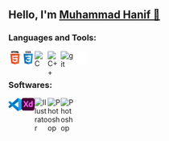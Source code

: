 
## Hello, I'm <a href="https://muhammadhanif.me" target="_blank">Muhammad Hanif 👋</a>


### Languages and Tools:


<a href="https://www.w3.org/html/" target="_blank"><img align="left" alt="HTML5" width="26px" src="https://raw.githubusercontent.com/github/explore/80688e429a7d4ef2fca1e82350fe8e3517d3494d/topics/html/html.png" /></a>
<a href="https://www.w3schools.com/css/" target="_blank"><img align="left" alt="CSS3" width="26px" src="https://raw.githubusercontent.com/github/explore/80688e429a7d4ef2fca1e82350fe8e3517d3494d/topics/css/css.png" /></a>

<a href="https://www.cprogramming.com/" target="_blank"> <img align="left" alt="C" width="26px" src="https://github.com/muhammadhanifID/muhammadhanifID/blob/main/python.png"/> </a>
<a href="https://www.w3schools.com/cpp/" target="_blank"> <img align="left" alt="C++" width="26px" src="https://github.com/muhammadhanifID/muhammadhanifID/blob/main/javascript.png"/> </a>
<a href="https://git-scm.com/" target="_blank"> <img align="left" alt="git" width="26px" src="https://github.com/muhammadhanifID/muhammadhanifID/blob/main/react.png"/> </a>
<img align="left" alt="GitHub" width="26px" src="https://github.com/Aakarsh-B/trying-repos/blob/master/github.svg" />
<br />
<br />
### Softwares:

<img align="left" alt="Visual Studio Code" width="26px" src="https://raw.githubusercontent.com/github/explore/80688e429a7d4ef2fca1e82350fe8e3517d3494d/topics/visual-studio-code/visual-studio-code.png" />
<a href="https://www.adobe.com/products/xd.html" target="_blank"> <img align="left" alt="XD" width="26px" src="https://github.com/Aakarsh-B/trying-repos/blob/master/adobexd.png?raw=true"/> </a> 
<a href="https://www.adobe.com/in/products/illustrator.html" target="_blank"> <img align="left" alt="Illustrator" width="26px" src="https://github.com/muhammadhanifID/muhammadhanifID/blob/main/vim.png"/> </a> 
<a href="https://www.photoshop.com/en" target="_blank"> <img align="left" alt="Photoshop" width="26px" src="https://github.com/muhammadhanifID/muhammadhanifID/blob/main/photoshop.png"/> </a>
<a href="https://www.blender.org" target="_blank"> <img align="left" alt="Photoshop" width="26px" src="https://github.com/muhammadhanifID/muhammadhanifID/blob/main/figma.png"/> </a>







